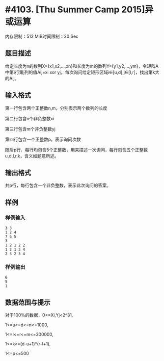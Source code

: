 # #4103. [Thu Summer Camp 2015]异或运算

内存限制：512 MiB时间限制：20 Sec

## 题目描述

给定长度为n的数列X={x1,x2,...,xn}和长度为m的数列Y={y1,y2,...,ym}，令矩阵A中第i行第j列的值Aij=xi xor  yj，每次询问给定矩形区域i&isin;[u,d],j&isin;[l,r]，找出第k大的Aij。

## 输入格式

第一行包含两个正整数n,m，分别表示两个数列的长度

第二行包含n个非负整数xi

第三行包含m个非负整数yj

第四行包含一个正整数p，表示询问次数

随后p行，每行均包含5个正整数，用来描述一次询问，每行包含五个正整数u,d,l,r,k，含义如题意所述。

## 输出格式

共p行，每行包含一个非负整数，表示此次询问的答案。

## 样例

### 样例输入

    
    3 3
    1 2 4
    7 6 5
    3
    1 2 1 2 2
    1 2 1 3 4
    2 3 2 3 4
    

### 样例输出

    
    6
    5
    1
    

## 数据范围与提示

 对于100%的数据，0<=Xi,Yj<2^31,

1<=u<=d<=n<=1000,

1<=l<=r<=m<=300000,

1<=k<=(d-u+1)*(r-l+1),

1<=p<=500
